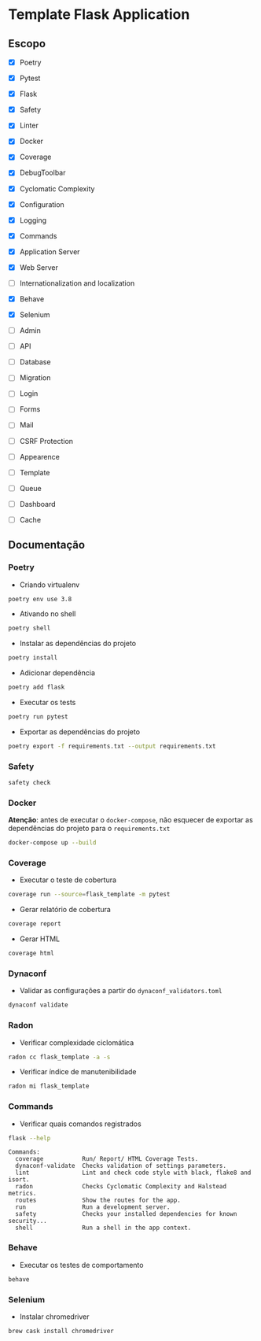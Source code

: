 # Template Flask Application #

## Escopo ##

- [x] Poetry
- [x] Pytest
- [x] Flask
- [x] Safety
- [x] Linter
- [x] Docker
- [x] Coverage
- [x] DebugToolbar
- [x] Cyclomatic Complexity
- [x] Configuration
- [x] Logging
- [x] Commands
- [x] Application Server
- [x] Web Server
- [ ] Internationalization and localization
- [x] Behave
- [x] Selenium
- [ ] Admin
- [ ] API
- [ ] Database
- [ ] Migration
- [ ] Login
- [ ] Forms
- [ ] Mail
- [ ] CSRF Protection
- [ ] Appearence
- [ ] Template
- [ ] Queue
- [ ] Dashboard
- [ ] Cache


## Documentação ###

### Poetry ###

- Criando virtualenv
```bash
poetry env use 3.8
```

- Ativando no shell
```bash
poetry shell
```

- Instalar as dependências do projeto
```bash
poetry install
```

- Adicionar dependência
```bash
poetry add flask
```

- Executar os tests
```bash
poetry run pytest
```

- Exportar as dependências do projeto
```bash
poetry export -f requirements.txt --output requirements.txt
```

### Safety ###
```bash
safety check
```

### Docker ###

**Atenção**: antes de executar o `docker-compose`, não esquecer de exportar as dependências do projeto para o `requirements.txt`
```bash
docker-compose up --build
```

### Coverage ###

- Executar o teste de cobertura
```bash
coverage run --source=flask_template -m pytest 
```

- Gerar relatório de cobertura
```bash
coverage report
```

- Gerar HTML
```bash
coverage html
```

### Dynaconf ###

- Validar as configurações a partir do `dynaconf_validators.toml`
```bash
dynaconf validate
```

### Radon ###

- Verificar complexidade ciclomática
```bash
radon cc flask_template -a -s
```

- Verificar índice de manutenibilidade
```bash
radon mi flask_template
```

### Commands ###

- Verificar quais comandos registrados
```bash
flask --help
```
```
Commands:
  coverage           Run/ Report/ HTML Coverage Tests.
  dynaconf-validate  Checks validation of settings parameters.
  lint               Lint and check code style with black, flake8 and isort.
  radon              Checks Cyclomatic Complexity and Halstead metrics.
  routes             Show the routes for the app.
  run                Run a development server.
  safety             Checks your installed dependencies for known security...
  shell              Run a shell in the app context.
```

### Behave ###

- Executar os testes de comportamento
```bash
behave
```

### Selenium ###

- Instalar chromedriver
```bash
brew cask install chromedriver
```